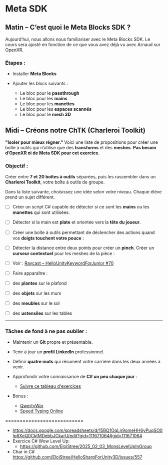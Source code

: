 
# Meta SDK

## Matin – C’est quoi le Meta Blocks SDK ?

Aujourd’hui, nous allons nous familiariser avec le Meta Blocks SDK.
Le cours sera ajusté en fonction de ce que vous avez déjà vu avec Arnaud sur OpenXR.

### Étapes :

* Installer **Meta Blocks**
* Ajouter les blocs suivants :

  * Le bloc pour le **passthrough**
  * Le bloc pour les **mains**
  * Le bloc pour les **manettes**
  * Le bloc pour les **espaces scannés**
  * Le bloc pour le **mesh 3D**

## Midi – Créons notre ChTK (Charleroi Toolkit)

**"Isoler pour mieux régner."**
Voici une liste de propositions pour créer une boîte à outils qui n’utilise que des **transforms** et des **meshes**.
**Pas besoin d’OpenXR ni de Meta SDK pour cet exercice.**

### Objectif :

Créer entre **7 et 20 boîtes à outils** séparées, puis les rassembler dans un **Charleroi Toolkit**, votre boîte à outils de groupe.

Dans la liste suivante, choisissez une idée selon votre niveau. Chaque élève prend un sujet différent.

- [ ] Créer un script C# capable de détecter si ce sont les **mains** ou les **manettes** qui sont utilisées.
- [ ]  Détecter si la main est **plate** et orientée vers la **tête du joueur**.
- [ ]  Créer une boîte à outils permettant de déclencher des actions quand vos **doigts touchent votre pouce** :
  - [ ]  Détecter la distance entre deux points pour créer un **pinch**.
Créer un **curseur contextuel** pour les meshes de la pièce :
- [ ]  Voir : [Raycast – HelloUnityKeywordForJunior #70](https://github.com/EloiStree/HelloUnityKeywordForJunior/issues/70)
- [ ]  Faire apparaître :
  - [ ]  des **plantes** sur le plafond
  - [ ]  des **objets** sur les murs
  - [ ]  des **meubles** sur le sol
  - [ ]  des **ustensiles** sur les tables




---

### Tâches de fond à ne pas oublier :

* Maintenir un **Git** propre et présentable.
* Tenir à jour un **profil LinkedIn** professionnel.
* Définir **quatre mots** qui résument votre carrière dans les deux années à venir.
* Approfondir votre connaissance de **C# un peu chaque jour** :

  * [Suivre ce tableau d'exercices](https://docs.google.com/spreadsheets/d/15BQ1OqLn9omeHH6yPuqSO0Ip6XeQ0CktMDebbJCkarU/edit?gid=111671064#gid=111671064)
* Bonus :

  * [QwertyWar](https://www.qwertywar.com)
  * [Speed Typing Online](https://www.speedtypingonline.com/typing-test)



===========================
- https://docs.google.com/spreadsheets/d/15BQ1OqLn9omeHH6yPuqSO0Ip6XeQ0CktMDebbJCkarU/edit?gid=111671064#gid=111671064
- Exercice C# Wow Level Up:
  - https://github.com/EloiStree/2025_02_03_MonsLevelUpInGroup
- Char in C# https://github.com/EloiStree/HelloSharpForUnity3D/issues/557

